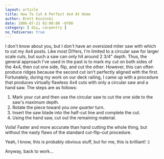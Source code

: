 ```yaml
---
layout: article
title: How To Cut A Perfect 4x4 At Home
author: Brett Kosinski
date: 2006-07-21 02:00:00 -0700
category: [ diy, carpentry ]
no_fediverse: true
---
```


I don't know about you, but I don't have an oversized miter saw with which to cut my 4x4 posts.  Like most DIYers, I'm limited to a circular saw for larger scale cuts, but such a saw can only hit around 2 3/4" depth.  Thus, the general approach I've used in the past is to mark my cut on both sides of the 4x4, then cut one side, flip, and cut the other.  However, this can often produce ridges because the second cut isn't perfectly aligned with the first.  Fortunately, during my work on our deck railing, I came up with a procedure that produces virtually flawless 4x4 cuts with only a circular saw and a hand saw.  The steps are as follows:

1. Mark your cut and then use the circular saw to cut the one side to the saw's maximum depth.
2. Rotate the piece toward you *one quarter* turn.
3. Insert the saw blade into the half-cut line and complete the cut.
4. Using the hand saw, cut out the remaining material.

Voila!  Faster and more accurate than hand cutting the whole thing, but without the nasty flaws of the standard cut-flip-cut procedure.

Yeah, I know, this is probably obvious stuff, but for me, this is brilliant! :)

Anyway, back to work...

